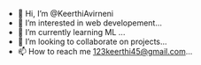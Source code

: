 - 👋 Hi, I’m @KeerthiAvirneni
- 👀 I’m interested in web developement...
- 🌱 I’m currently learning ML ...
- 💞️ I’m looking to collaborate on projects...
- 📫 How to reach me 123keerthi45@gmail.com...

<!---
KeerthiAvirneni/KeerthiAvirneni is a ✨ special ✨ repository because its `README.md` (this file) appears on your GitHub profile.
You can click the Preview link to take a look at your changes.
--->
